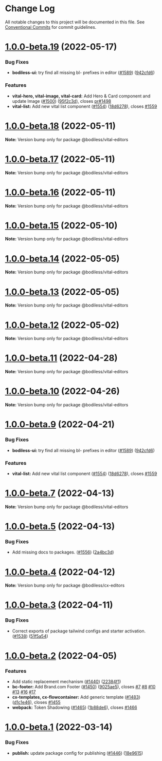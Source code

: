 # Change Log

All notable changes to this project will be documented in this file.
See [Conventional Commits](https://conventionalcommits.org) for commit guidelines.

# [1.0.0-beta.19](https://github.com/johnsonandjohnson/bodiless-js/compare/v1.0.0-beta.1...v1.0.0-beta.19) (2022-05-17)


### Bug Fixes

* **bodiless-ui:** try find all missing bl- prefixes in editor  ([#1589](https://github.com/johnsonandjohnson/bodiless-js/issues/1589)) ([942cfd6](https://github.com/johnsonandjohnson/bodiless-js/commit/942cfd6dc522341a757f70b84cf6879f5690332b))


### Features

* **vital-hero, vital-image, vital-card:** Add Hero & Card component and update Image  ([#1500](https://github.com/johnsonandjohnson/bodiless-js/issues/1500)) ([95f2c3d](https://github.com/johnsonandjohnson/bodiless-js/commit/95f2c3dcf06c6f51bb6b3d252ca6f4f576899dd4)), closes [pr#1498](https://github.com/pr/issues/1498)
* **vital-list:** Add new vital list component ([#1554](https://github.com/johnsonandjohnson/bodiless-js/issues/1554)) ([18d6278](https://github.com/johnsonandjohnson/bodiless-js/commit/18d6278865bc21ab4c7f541a595b3e5f46b433f2)), closes [#1559](https://github.com/johnsonandjohnson/bodiless-js/issues/1559)





# [1.0.0-beta.18](https://github.com/johnsonandjohnson/bodiless-js/compare/v1.0.0-beta.17...v1.0.0-beta.18) (2022-05-11)

**Note:** Version bump only for package @bodiless/vital-editors





# [1.0.0-beta.17](https://github.com/johnsonandjohnson/bodiless-js/compare/v1.0.0-beta.16...v1.0.0-beta.17) (2022-05-11)

**Note:** Version bump only for package @bodiless/vital-editors





# [1.0.0-beta.16](https://github.com/johnsonandjohnson/bodiless-js/compare/v1.0.0-beta.15...v1.0.0-beta.16) (2022-05-11)

**Note:** Version bump only for package @bodiless/vital-editors





# [1.0.0-beta.15](https://github.com/johnsonandjohnson/bodiless-js/compare/v1.0.0-beta.14...v1.0.0-beta.15) (2022-05-10)

**Note:** Version bump only for package @bodiless/vital-editors





# [1.0.0-beta.14](https://github.com/johnsonandjohnson/bodiless-js/compare/v1.0.0-beta.13...v1.0.0-beta.14) (2022-05-05)

**Note:** Version bump only for package @bodiless/vital-editors





# [1.0.0-beta.13](https://github.com/johnsonandjohnson/bodiless-js/compare/v1.0.0-beta.12...v1.0.0-beta.13) (2022-05-05)

**Note:** Version bump only for package @bodiless/vital-editors





# [1.0.0-beta.12](https://github.com/johnsonandjohnson/bodiless-js/compare/v1.0.0-beta.11...v1.0.0-beta.12) (2022-05-02)

**Note:** Version bump only for package @bodiless/vital-editors





# [1.0.0-beta.11](https://github.com/johnsonandjohnson/bodiless-js/compare/v1.0.0-beta.10...v1.0.0-beta.11) (2022-04-28)

**Note:** Version bump only for package @bodiless/vital-editors





# [1.0.0-beta.10](https://github.com/johnsonandjohnson/bodiless-js/compare/v1.0.0-beta.9...v1.0.0-beta.10) (2022-04-26)

**Note:** Version bump only for package @bodiless/vital-editors





# [1.0.0-beta.9](https://github.com/johnsonandjohnson/bodiless-js/compare/v1.0.0-beta.5...v1.0.0-beta.9) (2022-04-21)


### Bug Fixes

* **bodiless-ui:** try find all missing bl- prefixes in editor  ([#1589](https://github.com/johnsonandjohnson/bodiless-js/issues/1589)) ([942cfd6](https://github.com/johnsonandjohnson/bodiless-js/commit/942cfd6dc522341a757f70b84cf6879f5690332b))


### Features

* **vital-list:** Add new vital list component ([#1554](https://github.com/johnsonandjohnson/bodiless-js/issues/1554)) ([18d6278](https://github.com/johnsonandjohnson/bodiless-js/commit/18d6278865bc21ab4c7f541a595b3e5f46b433f2)), closes [#1559](https://github.com/johnsonandjohnson/bodiless-js/issues/1559)





# [1.0.0-beta.7](https://github.com/johnsonandjohnson/bodiless-js/compare/v1.0.0-beta.5...v1.0.0-beta.7) (2022-04-13)

**Note:** Version bump only for package @bodiless/vital-editors





# [1.0.0-beta.5](https://github.com/johnsonandjohnson/bodiless-js/compare/v1.0.0-beta.4...v1.0.0-beta.5) (2022-04-13)


### Bug Fixes

* Add missing docs to packages. ([#1556](https://github.com/johnsonandjohnson/bodiless-js/issues/1556)) ([2a4bc3d](https://github.com/johnsonandjohnson/bodiless-js/commit/2a4bc3db9a597eb4b811044b3acde4a44f4c98e8))





# [1.0.0-beta.4](https://github.com/johnsonandjohnson/bodiless-js/compare/v1.0.0-beta.3...v1.0.0-beta.4) (2022-04-12)

**Note:** Version bump only for package @bodiless/cx-editors





# [1.0.0-beta.3](https://github.com/johnsonandjohnson/bodiless-js/compare/v1.0.0-beta.2...v1.0.0-beta.3) (2022-04-11)


### Bug Fixes

* Correct exports of package tailwind configs and starter activation. ([#1538](https://github.com/johnsonandjohnson/bodiless-js/issues/1538)) ([51f5a54](https://github.com/johnsonandjohnson/bodiless-js/commit/51f5a547517880cce55622f81c1aef906ca661f7))





# [1.0.0-beta.2](https://github.com/johnsonandjohnson/bodiless-js/compare/v1.0.0-beta.1...v1.0.0-beta.2) (2022-04-05)


### Features

* Add static replacement mechanism ([#1440](https://github.com/johnsonandjohnson/bodiless-js/issues/1440)) ([22384f1](https://github.com/johnsonandjohnson/bodiless-js/commit/22384f184e73366bc00ec619e7b08fa3e5dfc29d))
* **bc-footer:** Add Brand.com Footer ([#1450](https://github.com/johnsonandjohnson/bodiless-js/issues/1450)) ([9025ae5](https://github.com/johnsonandjohnson/bodiless-js/commit/9025ae5351253b71b2193ccb95bcb43919583220)), closes [#7](https://github.com/johnsonandjohnson/bodiless-js/issues/7) [#8](https://github.com/johnsonandjohnson/bodiless-js/issues/8) [#10](https://github.com/johnsonandjohnson/bodiless-js/issues/10) [#13](https://github.com/johnsonandjohnson/bodiless-js/issues/13) [#16](https://github.com/johnsonandjohnson/bodiless-js/issues/16) [#17](https://github.com/johnsonandjohnson/bodiless-js/issues/17)
* **cx-templates, cx-flowcontainer:** Add generic template  ([#1483](https://github.com/johnsonandjohnson/bodiless-js/issues/1483)) ([d1c1e46](https://github.com/johnsonandjohnson/bodiless-js/commit/d1c1e4652e2be95e3dcf2aba50acf2a6249a1aa9)), closes [#1455](https://github.com/johnsonandjohnson/bodiless-js/issues/1455)
* **webpack:** Token Shadowing ([#1465](https://github.com/johnsonandjohnson/bodiless-js/issues/1465)) ([1b88de6](https://github.com/johnsonandjohnson/bodiless-js/commit/1b88de677896da149d1d02a8a664bac930d05d53)), closes [#1466](https://github.com/johnsonandjohnson/bodiless-js/issues/1466)





# [1.0.0-beta.1](https://github.com/johnsonandjohnson/bodiless-js/compare/v0.3.7...v1.0.0-beta.1) (2022-03-14)


### Bug Fixes

* **publish:** update package config for publishing ([#1446](https://github.com/johnsonandjohnson/bodiless-js/issues/1446)) ([18e9615](https://github.com/johnsonandjohnson/bodiless-js/commit/18e9615349972598362b5468d1c8bf13750ec0c8))
